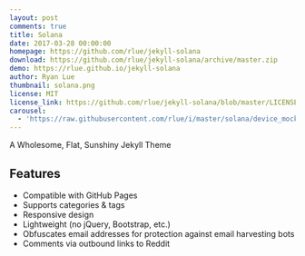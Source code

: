 ```yaml
---
layout: post
comments: true
title: Solana
date: 2017-03-28 00:00:00
homepage: https://github.com/rlue/jekyll-solana
download: https://github.com/rlue/jekyll-solana/archive/master.zip
demo: https://rlue.github.io/jekyll-solana
author: Ryan Lue
thumbnail: solana.png
license: MIT
license_link: https://github.com/rlue/jekyll-solana/blob/master/LICENSE
carousel:
  - 'https://raw.githubusercontent.com/rlue/i/master/solana/device_mockup.png'
---
```


A Wholesome, Flat, Sunshiny Jekyll Theme

## Features

* Compatible with GitHub Pages
* Supports categories & tags
* Responsive design
* Lightweight (no jQuery, Bootstrap, etc.)
* Obfuscates email addresses for protection against email harvesting bots
* Comments via outbound links to Reddit
